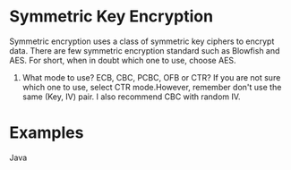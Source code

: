 # Symmetric Key Encryption

Symmetric encryption uses a class of symmetric key ciphers to encrypt data. There are few symmetric encryption standard such as Blowfish and AES. For short, when in doubt which one to use, choose AES. 

1. What mode to use?
ECB, CBC, PCBC, OFB or CTR? If you are not sure which one to use, select CTR mode.However, remember don't use the same (Key, IV) pair. I also recommend CBC with random IV. 

# Examples
Java
```

```